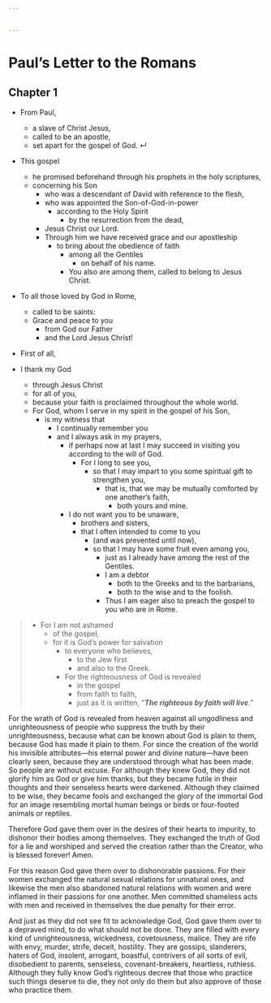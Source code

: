 ```yaml
---


---
```


<h1 id="pauls-letter-to-the-romans">Paul’s Letter to the Romans</h1>
<h2 id="chapter-1">Chapter 1</h2>
<ul>
<li>
<p>From Paul,</p>
<ul>
<li>a slave  of Christ Jesus,</li>
<li>called to be an apostle,</li>
<li>set apart for the gospel of God. ↵</li>
</ul>
</li>
<li>
<p>This gospel</p>
<ul>
<li>he promised beforehand through his prophets in the holy scriptures,</li>
<li>concerning his Son
<ul>
<li>who was a descendant  of David with reference to the flesh,</li>
<li>who was appointed the Son-of-God-in-power
<ul>
<li>according to the Holy Spirit
<ul>
<li>by the resurrection  from the dead,</li>
</ul>
</li>
</ul>
</li>
<li>Jesus Christ our Lord.</li>
<li>Through him  we have received grace and our apostleship
<ul>
<li>to bring about the obedience  of faith
<ul>
<li>among all the Gentiles
<ul>
<li>on behalf of his name.</li>
</ul>
</li>
<li>You also are among them,  called to belong to Jesus Christ.</li>
</ul>
</li>
</ul>
</li>
</ul>
</li>
</ul>
</li>
<li>
<p>To all those loved by God in Rome,</p>
<ul>
<li>called to be saints:</li>
<li>Grace and peace to you
<ul>
<li>from God our Father</li>
<li>and the Lord Jesus Christ!</li>
</ul>
</li>
</ul>
</li>
<li>
<p>First of all,</p>
</li>
<li>
<p>I thank my God</p>
<ul>
<li>through Jesus Christ</li>
<li>for all of you,</li>
<li>because your faith is proclaimed throughout the whole world.</li>
<li>For God, whom I serve in my spirit in the gospel  of his Son,
<ul>
<li>is my witness that
<ul>
<li>I continually remember you</li>
<li>and I always ask  in my prayers,
<ul>
<li>if perhaps now at last I may succeed in visiting you according to the will of God.
<ul>
<li>For I long to see you,
<ul>
<li>so that I may impart to you some spiritual gift  to strengthen you,
<ul>
<li>that is, that we may be mutually comforted by one another’s faith,
<ul>
<li>both yours and mine.</li>
</ul>
</li>
</ul>
</li>
</ul>
</li>
</ul>
</li>
<li>I do not want you to be unaware,
<ul>
<li>brothers and sisters,</li>
<li>that I often intended to come to you
<ul>
<li>(and was prevented until now),</li>
<li>so that I may have some fruit even among you,
<ul>
<li>just as I already have among the rest of the Gentiles.</li>
<li>I am a debtor
<ul>
<li>both to the Greeks and to the barbarians,</li>
<li>both to the wise and to the foolish.</li>
</ul>
</li>
<li>Thus I am eager  also to preach the gospel to you who are in Rome.</li>
</ul>
</li>
</ul>
</li>
</ul>
</li>
</ul>
</li>
</ul>
</li>
</ul>
</li>
</ul>
</li>
</ul>
<blockquote>
<ul>
<li>For I am not ashamed
<ul>
<li>of the gospel,</li>
<li>for it is God’s power for salvation
<ul>
<li>to everyone who believes,
<ul>
<li>to the Jew first</li>
<li>and also to the Greek.</li>
</ul>
</li>
<li>For the righteousness  of God is revealed
<ul>
<li>in the gospel</li>
<li>from faith to faith,</li>
<li>just as it is written, “<strong><em>The righteous by faith will live</em></strong>.”</li>
</ul>
</li>
</ul>
</li>
</ul>
</li>
</ul>
</blockquote>
<p>For the wrath of God is revealed from heaven against all ungodliness and unrighteousness of people  who suppress the truth by their  unrighteousness, because what can be known about God is plain to them,  because God has made it plain to them. For since the creation of the world his invisible attributes—his eternal power and divine nature—have been clearly seen, because they are understood through what has been made. So people  are without excuse. For although they knew God, they did not glorify him as God or give him thanks, but they became futile in their thoughts and their senseless hearts  were darkened. Although they claimed  to be wise, they became fools and exchanged the glory of the immortal God for an image resembling mortal human beings  or birds or four-footed animals  or reptiles.</p>
<p>Therefore God gave them over  in the desires of their hearts to impurity,  to dishonor  their bodies among themselves. They  exchanged the truth of God for a lie  and worshiped and served the creation  rather than the Creator, who is blessed forever! Amen.</p>
<p>For this reason God gave them over to dishonorable passions. For their women exchanged the natural sexual relations for unnatural ones, and likewise the men also abandoned natural relations with women  and were inflamed in their passions  for one another. Men  committed shameless acts with men and received in themselves the due penalty for their error.</p>
<p>And just as they did not see fit to acknowledge God,  God gave them over to a depraved mind, to do what should not be done. They are filled  with every kind of unrighteousness, wickedness, covetousness, malice. They are rife with  envy, murder, strife, deceit, hostility. They are gossips, slanderers, haters of God, insolent, arrogant, boastful, contrivers of all sorts of evil, disobedient to parents, senseless, covenant-breakers,  heartless, ruthless. Although they fully know  God’s righteous decree that those who practice such things deserve to die,  they not only do them but also approve of those who practice them.</p>

